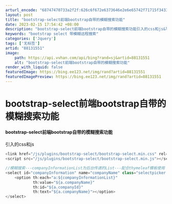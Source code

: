 ```yaml
---
arturl_encode: "68747470733a2f2f:626c6f672e6373646e2e6e65742f71715f3433363339323936:2f61727469636c652f64657461696c732f3838313331353531"
layout: post
title: "bootstrap-select前端bootstrap自带的模糊搜索功能"
date: 2023-02-15 17:54:42 +08:00
description: "bootstrap-select前端bootstrap自带的模糊搜索功能引入的css和js&lt;l"
keywords: "bootstrap select 带模糊远程搜索"
categories: ['Jquery']
tags: ['无标签']
artid: "88131551"
image:
    path: https://api.vvhan.com/api/bing?rand=sj&artid=88131551
    alt: "bootstrap-select前端bootstrap自带的模糊搜索功能"
render_with_liquid: false
featuredImage: https://bing.ee123.net/img/rand?artid=88131551
featuredImagePreview: https://bing.ee123.net/img/rand?artid=88131551
---
```


# bootstrap-select前端bootstrap自带的模糊搜索功能

#### bootstrap-select前端bootstrap自带的模糊搜索功能

  
引入的css和js

```javascript
<link href="/js/plugins/bootstrap-select/bootstrap-select.min.css" rel="stylesheet">
<script src="/js/plugins/bootstrap-select/bootstrap-select.min.js"></script>

```

```javascript
//模糊搜索---companyInformationList为后台传递的List---配合thymeleaf模板使用
<select id="companyInformation" name="companyName" class="selectpicker show-tick form-control" data-live-search="true" data-size="5" required>
	<option th:each="a:${companyInformationList}"
			th:value="${a.companyName}"
			th:id="${a.companyId}"
			th:text="${a.companyName}"></option>
</select>

```
